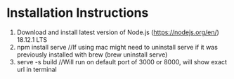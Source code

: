# Installation Instructions

1. Download and install latest version of Node.js (https://nodejs.org/en/) 18.12.1 LTS
2. npm install serve //If using mac might need to uninstall serve if it was previously installed with brew (brew uninstall serve)
3. serve -s build //Will run on default port of 3000 or 8000, will show exact url in terminal
